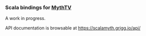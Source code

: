 ### Scala bindings for [MythTV](https://www.mythtv.org/)

A work in progress.

API documentation is browsable at https://scalamyth.grigg.io/api/
